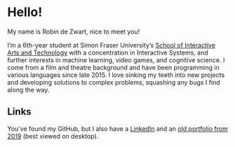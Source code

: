 # Hello!

My name is Robin de Zwart, nice to meet you!

I’m a 6th-year student at Simon Fraser University’s [School of Interactive Arts and Technology](https://www.sfu.ca/siat.html) with a concentration in Interactive Systems, and further interests in machine learning, video games, and cognitive science. I come from a film and theatre background and have been programming in various languages since late 2015. I love sinking my teeth into new projects and developing solutions to complex problems, squashing any bugs I find along the way.

## Links

You've found my GitHub, but I also have a [LinkedIn](https://www.linkedin.com/in/rdezwart/) and an [old portfolio from 2019](https://robindezwart.com/) (best viewed on desktop).

